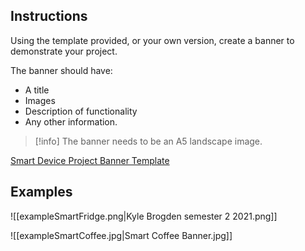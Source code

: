 ## Instructions

Using the template provided, or your own version, create a banner to demonstrate your project.

The banner should have:

- A title
- Images
- Description of functionality
- Any other information.

> [!info]  The banner needs to be an A5 landscape image.

[Smart Device Project Banner Template](https://docs.google.com/drawings/d/1EFGiqYEbIj3BVJ_kU0cloBdFmk7fIWt3SMMJDB5X1O4/edit?usp=drivesdk)

## Examples

![[exampleSmartFridge.png|Kyle Brogden semester 2 2021.png]]

![[exampleSmartCoffee.jpg|Smart Coffee Banner.jpg]]
